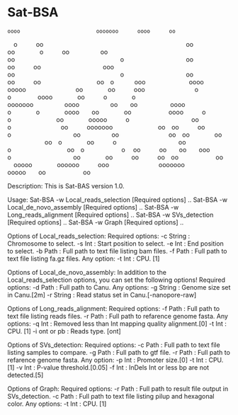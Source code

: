# Sat-BSA



    oooo                        ooooooo      oooo      oo    
   o   oo                       oo    oo    o   oo     oo    
  oo                 o          oo    oo   oo          ooo   
  oo                 o          oo    oo   oo         oo o   
  ooo       oooo   ooooo        oo    oo   ooo        o  o   
   oooo    oo   o    o          ooooooo     oooo     oo  oo  
     oooo       o    o    oooo  oo    oo      oooo   o    o  
       oo    ooooo   o          oo     o        oo   ooooooo 
        oo oo   oo   o          oo     oo        oo oo    oo 
        oo o    oo   o          oo     o         oo o      o 
  oo   oo  oo  ooo   o          oo    oo   oo   oo oo      oo
   ooooo    oooooo   ooo        ooooooo     ooooo  oo      oo
   
   
  Description:
    This is Sat-BAS version 1.0.
    
  Usage:
    Sat-BSA -w Local_reads_selection [Required options] ..
    Sat-BSA -w Local_de_novo_assembly [Required options] ..
    Sat-BSA -w Long_reads_alignment [Required options] ..
    Sat-BSA -w SVs_detection [Required options] ..
    Sat-BSA -w Graph [Required options] ..
    
  Options of Local_reads_selection:
    Required options:
      -c String     : Chromosome to select.
      -s Int        : Start position to select.
      -e Int        : End position to select.
      -b Path       : Full path to text file listing bam files.
      -f Path       : Full path to text file listing fa.gz files.
    Any option:
      -t Int        : CPU. [1]
      
  Options of Local_de_novo_assembly:
    In addition to the Local_reads_selection options, you can set the following options!
    Required options:
      -d Path       : Full path to Canu.
    Any options:
      -g String     : Genome size set in Canu.[2m]
      -r String     : Read status set in Canu.[-nanopore-raw]
      
  Options of Long_reads_alignment:
    Required options:
      -f Path       : Full path to text file listing reads files.
      -r Path       : Full path to refarence genome fasta.
    Any options:
      -q Int        : Removed less than Int mapping quality alignment.[0]
      -t Int        : CPU. [1]
      -i ont or pb  : Reads type. [ont]
      
  Options of SVs_detection:
    Required options:
      -c Path       : Full path to text file listing samples to compare.
      -g Path       : Full path to gtf file.
      -r Path       : Full path to refarence genome fasta.
    Any option:
      -p Int        : Promoter size.[0]
      -t Int        : CPU. [1]
      -v Int        : P-value threshold.[0.05]
      -f Int        : InDels Int or less bp are not detected.[5]
      
  Options of Graph:
    Required options:
      -r Path       : Full path to result file output in SVs_detection.
      -c Path       : Full path to text file listing pilup and hexagonal color.
    Any options:
      -t Int        : CPU. [1]
